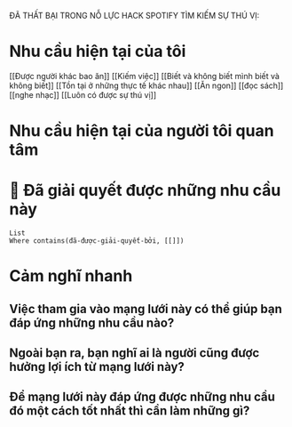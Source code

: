 ĐÃ THẤT BẠI TRONG NỖ LỰC HACK SPOTIFY 
TÌM KIẾM SỰ THÚ VỊ:
# Nhu cầu hiện tại của tôi
[[Được người khác bao ăn]] 
[[Kiếm việc]] 
[[Biết và không biết mình biết và không biết]]
[[Tồn tại ở những thực tế khác nhau]]
[[Ăn ngon]]
[[đọc sách]]
[[nghe nhạc]]
[[Luôn có được sự thú vị]]
# Nhu cầu hiện tại của người tôi quan tâm
# 🎉 Đã giải quyết được những nhu cầu này
```dataview 
List
Where contains(đã-được-giải-quyết-bởi, [[]])
```
# Cảm nghĩ nhanh
## Việc tham gia vào mạng lưới này có thể giúp bạn đáp ứng những nhu cầu nào? 
## Ngoài bạn ra, bạn nghĩ ai là người cũng được hưởng lợi ích từ mạng lưới này? 
## Để mạng lưới này đáp ứng được những nhu cầu đó một cách tốt nhất thì cần làm những gì? 